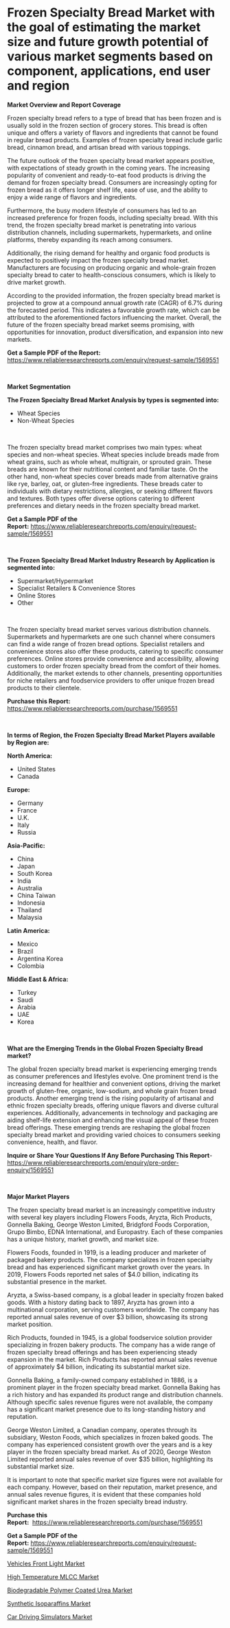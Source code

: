 <p><h1>Frozen Specialty Bread Market with the goal of estimating the market size and future growth potential of various market segments based on component, applications, end user and region</h1></p><p><strong>Market Overview and Report Coverage</strong></p>
<p><p>Frozen specialty bread refers to a type of bread that has been frozen and is usually sold in the frozen section of grocery stores. This bread is often unique and offers a variety of flavors and ingredients that cannot be found in regular bread products. Examples of frozen specialty bread include garlic bread, cinnamon bread, and artisan bread with various toppings.</p><p>The future outlook of the frozen specialty bread market appears positive, with expectations of steady growth in the coming years. The increasing popularity of convenient and ready-to-eat food products is driving the demand for frozen specialty bread. Consumers are increasingly opting for frozen bread as it offers longer shelf life, ease of use, and the ability to enjoy a wide range of flavors and ingredients.</p><p>Furthermore, the busy modern lifestyle of consumers has led to an increased preference for frozen foods, including specialty bread. With this trend, the frozen specialty bread market is penetrating into various distribution channels, including supermarkets, hypermarkets, and online platforms, thereby expanding its reach among consumers.</p><p>Additionally, the rising demand for healthy and organic food products is expected to positively impact the frozen specialty bread market. Manufacturers are focusing on producing organic and whole-grain frozen specialty bread to cater to health-conscious consumers, which is likely to drive market growth.</p><p>According to the provided information, the frozen specialty bread market is projected to grow at a compound annual growth rate (CAGR) of 6.7% during the forecasted period. This indicates a favorable growth rate, which can be attributed to the aforementioned factors influencing the market. Overall, the future of the frozen specialty bread market seems promising, with opportunities for innovation, product diversification, and expansion into new markets.</p></p>
<p><strong>Get a Sample PDF of the Report:</strong> <a href="https://www.reliableresearchreports.com/enquiry/request-sample/1569551">https://www.reliableresearchreports.com/enquiry/request-sample/1569551</a></p>
<p>&nbsp;</p>
<p><strong>Market Segmentation</strong></p>
<p><strong>The Frozen Specialty Bread Market Analysis by types is segmented into:</strong></p>
<p><ul><li>Wheat Species</li><li>Non-Wheat Species</li></ul></p>
<p>&nbsp;</p>
<p><p>The frozen specialty bread market comprises two main types: wheat species and non-wheat species. Wheat species include breads made from wheat grains, such as whole wheat, multigrain, or sprouted grain. These breads are known for their nutritional content and familiar taste. On the other hand, non-wheat species cover breads made from alternative grains like rye, barley, oat, or gluten-free ingredients. These breads cater to individuals with dietary restrictions, allergies, or seeking different flavors and textures. Both types offer diverse options catering to different preferences and dietary needs in the frozen specialty bread market.</p></p>
<p><strong>Get a Sample PDF of the Report:</strong>&nbsp;<a href="https://www.reliableresearchreports.com/enquiry/request-sample/1569551">https://www.reliableresearchreports.com/enquiry/request-sample/1569551</a></p>
<p>&nbsp;</p>
<p><strong>The Frozen Specialty Bread Market Industry Research by Application is segmented into:</strong></p>
<p><ul><li>Supermarket/Hypermarket</li><li>Specialist Retailers & Convenience Stores</li><li>Online Stores</li><li>Other</li></ul></p>
<p>&nbsp;</p>
<p><p>The frozen specialty bread market serves various distribution channels. Supermarkets and hypermarkets are one such channel where consumers can find a wide range of frozen bread options. Specialist retailers and convenience stores also offer these products, catering to specific consumer preferences. Online stores provide convenience and accessibility, allowing customers to order frozen specialty bread from the comfort of their homes. Additionally, the market extends to other channels, presenting opportunities for niche retailers and foodservice providers to offer unique frozen bread products to their clientele.</p></p>
<p><strong>Purchase this Report:</strong>&nbsp; <a href="https://www.reliableresearchreports.com/purchase/1569551">https://www.reliableresearchreports.com/purchase/1569551</a></p>
<p>&nbsp;</p>
<p><strong>In terms of Region, the Frozen Specialty Bread Market Players available by Region are:</strong></p>
<p>
    <p> <strong> North America: </strong>
        <ul>
            <li>United States</li>
            <li>Canada</li>
        </ul>
        </p> 
    <p> <strong> Europe: </strong>
        <ul>
            <li>Germany</li>
            <li>France</li>
            <li>U.K.</li>
            <li>Italy</li>
            <li>Russia</li>
        </ul>
        </p> 
    <p> <strong> Asia-Pacific: </strong>
        <ul>
            <li>China</li>
            <li>Japan</li>
            <li>South Korea</li>
            <li>India</li>
            <li>Australia</li>
            <li>China Taiwan</li>
            <li>Indonesia</li>
            <li>Thailand</li>
            <li>Malaysia</li>
        </ul>
        </p> 
    <p> <strong> Latin America: </strong>
        <ul>
            <li>Mexico</li>
            <li>Brazil</li>
            <li>Argentina Korea</li>
            <li>Colombia</li>
        </ul>
        </p> 
    <p> <strong> Middle East & Africa: </strong>
        <ul>
            <li>Turkey</li>
            <li>Saudi</li>
            <li>Arabia</li>
            <li>UAE</li>
            <li>Korea</li>
        </ul>
    </p>
    </p>
<p>&nbsp;</p>
<p><strong>What are the Emerging Trends in the Global Frozen Specialty Bread market?</strong></p>
<p><p>The global frozen specialty bread market is experiencing emerging trends as consumer preferences and lifestyles evolve. One prominent trend is the increasing demand for healthier and convenient options, driving the market growth of gluten-free, organic, low-sodium, and whole grain frozen bread products. Another emerging trend is the rising popularity of artisanal and ethnic frozen specialty breads, offering unique flavors and diverse cultural experiences. Additionally, advancements in technology and packaging are aiding shelf-life extension and enhancing the visual appeal of these frozen bread offerings. These emerging trends are reshaping the global frozen specialty bread market and providing varied choices to consumers seeking convenience, health, and flavor.</p></p>
<p><strong>Inquire or Share Your Questions If Any Before Purchasing This Report</strong>- <a href="https://www.reliableresearchreports.com/enquiry/pre-order-enquiry/1569551">https://www.reliableresearchreports.com/enquiry/pre-order-enquiry/1569551</a></p>
<p>&nbsp;</p>
<p><strong>Major Market Players</strong></p>
<p><p>The frozen specialty bread market is an increasingly competitive industry with several key players including Flowers Foods, Aryzta, Rich Products, Gonnella Baking, George Weston Limited, Bridgford Foods Corporation, Grupo Bimbo, EDNA International, and Europastry. Each of these companies has a unique history, market growth, and market size.</p><p>Flowers Foods, founded in 1919, is a leading producer and marketer of packaged bakery products. The company specializes in frozen specialty bread and has experienced significant market growth over the years. In 2019, Flowers Foods reported net sales of $4.0 billion, indicating its substantial presence in the market.</p><p>Aryzta, a Swiss-based company, is a global leader in specialty frozen baked goods. With a history dating back to 1897, Aryzta has grown into a multinational corporation, serving customers worldwide. The company has reported annual sales revenue of over $3 billion, showcasing its strong market position.</p><p>Rich Products, founded in 1945, is a global foodservice solution provider specializing in frozen bakery products. The company has a wide range of frozen specialty bread offerings and has been experiencing steady expansion in the market. Rich Products has reported annual sales revenue of approximately $4 billion, indicating its substantial market size.</p><p>Gonnella Baking, a family-owned company established in 1886, is a prominent player in the frozen specialty bread market. Gonnella Baking has a rich history and has expanded its product range and distribution channels. Although specific sales revenue figures were not available, the company has a significant market presence due to its long-standing history and reputation.</p><p>George Weston Limited, a Canadian company, operates through its subsidiary, Weston Foods, which specializes in frozen baked goods. The company has experienced consistent growth over the years and is a key player in the frozen specialty bread market. As of 2020, George Weston Limited reported annual sales revenue of over $35 billion, highlighting its substantial market size.</p><p>It is important to note that specific market size figures were not available for each company. However, based on their reputation, market presence, and annual sales revenue figures, it is evident that these companies hold significant market shares in the frozen specialty bread industry.</p></p>
<p><strong>Purchase this Report:</strong>&nbsp;&nbsp;<a href="https://www.reliableresearchreports.com/purchase/1569551">https://www.reliableresearchreports.com/purchase/1569551</a></p>
<p></p>
<p><strong>Get a Sample PDF of the Report:</strong>&nbsp;<a href="https://www.reliableresearchreports.com/enquiry/request-sample/1569551">https://www.reliableresearchreports.com/enquiry/request-sample/1569551</a></p>
<p><p><a href="https://medium.com/@gussiehauck/vehicles-front-light-market-outlook-industry-overview-and-forecast-2023-to-2030-bb5734a960ef">Vehicles Front Light Market</a></p><p><a href="https://www.linkedin.com/pulse/high-temperature-mlcc-market-research-report-provides-thorough/">High Temperature MLCC Market</a></p><p><a href="https://www.linkedin.com/pulse/biodegradable-polymer-coated-urea-market-share-amp-new/">Biodegradable Polymer Coated Urea Market</a></p><p><a href="https://github.com/kipkeeva/Market-Research-Report-List-1/blob/main/synthetic-isoparaffins-market.md">Synthetic Isoparaffins Market</a></p><p><a href="https://github.com/provorikovar/Market-Research-Report-List-1/blob/main/car-driving-simulators-market.md">Car Driving Simulators Market</a></p></p>